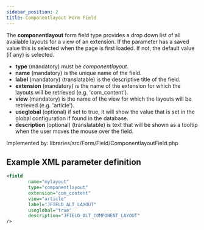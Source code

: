 ```yaml
---
sidebar_position: 2
title: Componentlayout Form Field
---
```


The **componentlayout** form field type provides a drop down list of all available layouts for a view of an extension. If the parameter has a saved value this is selected when the page is first loaded. If not, the default value (if any) is selected.

- **type** (mandatory) must be *componentlayout*.
- **name** (mandatory) is the unique name of the field.
- **label** (mandatory) (translatable) is the descriptive title of the field.
- **extension** (mandatory) is the name of the extension for which the layouts will be retrieved (e.g. 'com_content').
- **view** (mandatory) is the name of the view for which the layouts will be retrieved (e.g. 'article').
- **useglobal** (optional) if set to true, it will show the value that is set in the global configuration if found in the database.
- **description** (optional) (translatable) is text that will be shown as a tooltip when the user moves the mouse over the field.

Implemented by: libraries/src/Form/Field/ComponentlayoutField.php

## Example XML parameter definition

```xml
<field
        name="mylayout" 
        type="componentlayout" 
        extension="com_content" 
        view="article" 
        label="JFIELD_ALT_LAYOUT" 
        useglobal="true" 
        description="JFIELD_ALT_COMPONENT_LAYOUT"
/>
```
